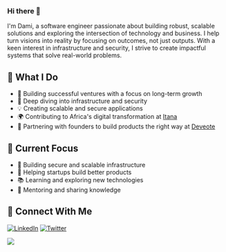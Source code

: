 ### Hi there 👋

I'm Dami, a software engineer passionate about building robust, scalable solutions and exploring the intersection of technology and business. I help turn visions into reality by focusing on outcomes, not just outputs. With a keen interest in infrastructure and security, I strive to create impactful systems that solve real-world problems.

## 🚀 What I Do

- 🔭 Building successful ventures with a focus on long-term growth
- 🎯 Deep diving into infrastructure and security
- 💡 Creating scalable and secure applications
- 🌍 Contributing to Africa's digital transformation at [Itana](https://itana.africa)
- 🤝 Partnering with founders to build products the right way at [Deveote](https://www.deveote.com)

## 🌟 Current Focus

- 🔐 Building secure and scalable infrastructure
- 🚀 Helping startups build better products
- 📚 Learning and exploring new technologies
- 🤝 Mentoring and sharing knowledge

## 🤝 Connect With Me

[![LinkedIn](https://img.shields.io/badge/LinkedIn-Connect-blue)](https://www.linkedin.com/in/ibiyemidamilare/)
[![Twitter](https://img.shields.io/badge/Twitter-Follow-1DA1F2)](https://twitter.com/dudumalato)

![](https://komarev.com/ghpvc/?username=sauce-kode&color=blueviolet)
